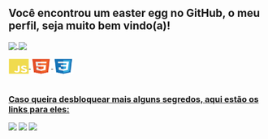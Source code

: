 ## Você encontrou um easter egg no GitHub, o meu perfil, seja muito bem vindo(a)!

 <div>
   <a href="https://github.com/gabs-vicente">
   <img align="center" height="155em" src="https://github-readme-stats.vercel.app/api?username=gabs-vicente&show_icons=true&theme=dracula&include_all_commits=true&count_private=true"/>
   <img align="center" height="155em" src="https://github-readme-stats.vercel.app/api/top-langs/?username=gabs-vicente&layout=compact&langs_count=6&theme=dracula"/>

</div>
<div style="display: inline_block"><br>
  <img align="center" alt="Js" height="30" width="40" src="https://raw.githubusercontent.com/devicons/devicon/master/icons/javascript/javascript-plain.svg">
  <img align="center" alt="HTML" height="30" width="40" src="https://raw.githubusercontent.com/devicons/devicon/master/icons/html5/html5-original.svg">
  <img align="center" alt="CSS" height="30" width="40" src="https://raw.githubusercontent.com/devicons/devicon/master/icons/css3/css3-original.svg">
</div>
 
 <br>
 
  ### Caso queira desbloquear mais alguns segredos, aqui estão os links para eles:
 
  <a href="https://instagram.com/aquelevicentee" target="_blank"><img src="https://img.shields.io/badge/-Instagram-%23E4405F?style=for-the-badge&logo=instagram&logoColor=white" target="_blank"></a>
  <a href = "mailto:gabsvicente7@gmail.com"><img src="https://img.shields.io/badge/-Gmail-%23333?style=for-the-badge&logo=gmail&logoColor=white" target="_blank"></a>
  <a href="https://www.linkedin.com/in/gabriel-vicente-8269bb234/" target="_blank"><img src="https://img.shields.io/badge/-LinkedIn-%230077B5?style=for-the-badge&logo=linkedin&logoColor=white" target="_blank"></a> 
 
  <!--![Snake animation](https://github.com/gabs-vicente/gabs-vicente/blob/output/github-contribution-grid-snake.svg)->


</div>

